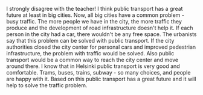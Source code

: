 I strongly disagree with the teacher! I think public transport has a great future at least in big cities. Now, all big cities have a common problem - busy traffic. The more people we have in the city, the more traffic they produce and the development of road infrastructure doesn't help it. If each person in the city had a car, there wouldn't be any free space. The urbanists say that this problem can be solved with public transport. If the city authorities closed the city center for personal cars and improved pedestrian infrastructure, the problem with traffic would be solved. Also public transport would be a common way to reach the city center and move around there. I know that in Helsinki public transport is very good and comfortable. Trams, buses, trains, subway - so many choices, and people are happy with it. Based on this public transport has a great future and it will help to solve the traffic problem.